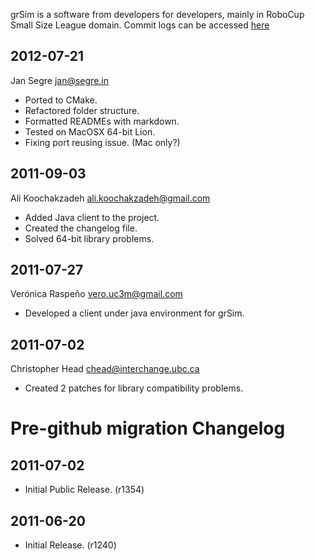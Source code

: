 grSim is a software from developers for developers, mainly
in RoboCup Small Size League domain. Commit logs can be
accessed [here](https://github.com/mani-monaj/grSim/commits/master)

2012-07-21
----------

Jan Segre <jan@segre.in>

- Ported to CMake.
- Refactored folder structure.
- Formatted READMEs with markdown.
- Tested on MacOSX 64-bit Lion.
- Fixing port reusing issue. (Mac only?)


2011-09-03
----------

Ali Koochakzadeh <ali.koochakzadeh@gmail.com>

- Added Java client to the project.
- Created the changelog file.
- Solved 64-bit library problems.


2011-07-27
----------

Verónica Raspeño <vero.uc3m@gmail.com>

- Developed a client under java environment for grSim.


2011-07-02
----------

Christopher Head <chead@interchange.ubc.ca>

- Created 2 patches for library compatibility problems.


Pre-github migration Changelog
==============================


2011-07-02
----------

- Initial Public Release. (r1354)


2011-06-20
----------

- Initial Release. (r1240)

